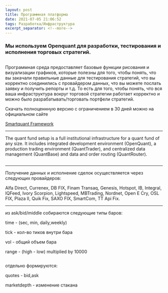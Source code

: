 ```yaml
---
layout: post
title: Программная платформа
date: 2021-07-05 21:06:52
tags: Разработка/Инфраструктура
excerpt_separator: <!--more-->
---
```


### Мы используем Openquant для разработки, тестирования и исполнения торговых стратегий.

<img src="https://raw.githubusercontent.com/Ragve-hub/scribble/gh-pages/images/oq1.png" alt="">

Программная среда предоставляет базовые функции рисования и визуализации графиков,
которые полезны для того, чтобы понять, что вы закачали правильные данные
для тестирования стратегий, что вы корректно соединились с провайдером данных,
что вы можете послать заявку и получить репорты и т.д. То есть для того,
чтобы понять, что вся ваша инфраструктура вокруг торговой стратегии работает корректно
и можно было разрабатывать/торговать портфели стратегий.
<!--more-->

Скачать полноценнную версию с ограничением в 30 дней можно на официальном сайте

[Smartquant Framework](http://www.smartquant.com/)

----------

The quant fund setup is a full institutional infrastructure for a quant fund of any size. It includes integrated development environment (OpenQuant), a production trading environment (QuantTrader), and centralized data management (QuantBase) and data and order routing (QuantRouter). 

<img src="https://raw.githubusercontent.com/Ragve-hub/scribble/gh-pages/images/oq2.png" alt="">

----------
Получение данных и исполнение сделок 
осуществляется через следующих провайдеров:

Alfa Direct, Currenex, DB FIX, Finam Transaq, Genesis, Hotspot, IB, Integral,
IQFeed, Ivory Scorpion, Lightspeed, MBTrading, Nordnet, Open E Cry,
OSL FIX, Plaza II, Quik Fix, SAXO FIX, SmartCom, TT Api Fix.

----------
из ask/bid/middle собираются следующие типы баров:

time -  (sec, min, daily,weekly)

tick - кол-во  тиков внутри бара

vol - общий объем бара

range - (high - low) multiplied by 10000


<img src="https://raw.githubusercontent.com/Ragve-hub/scribble/gh-pages/images/data1.png" alt="">

отдельно формируются:

quotes - bid,ask

marketdepth - изменение стакана

<img src="https://raw.githubusercontent.com/Ragve-hub/scribble/gh-pages/images/data2.png" alt="">



